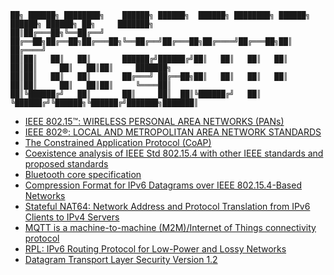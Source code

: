 

    ██╗ ██████╗ ████████╗    ██████╗ ██████╗  ██████╗ ████████╗ ██████╗  ██████╗ ██████╗ ██╗     ███████╗
    ██║██╔═══██╗╚══██╔══╝    ██╔══██╗██╔══██╗██╔═══██╗╚══██╔══╝██╔═══██╗██╔════╝██╔═══██╗██║     ██╔════╝
    ██║██║   ██║   ██║       ██████╔╝██████╔╝██║   ██║   ██║   ██║   ██║██║     ██║   ██║██║     ███████╗
    ██║██║   ██║   ██║       ██╔═══╝ ██╔══██╗██║   ██║   ██║   ██║   ██║██║     ██║   ██║██║     ╚════██║
    ██║╚██████╔╝   ██║       ██║     ██║  ██║╚██████╔╝   ██║   ╚██████╔╝╚██████╗╚██████╔╝███████╗███████║


* [IEEE 802.15™: WIRELESS PERSONAL AREA NETWORKS (PANs)][1]
* [IEEE 802®: LOCAL AND METROPOLITAN AREA NETWORK STANDARDS][2]
* [The Constrained Application Protocol (CoAP)][3]
* [Coexistence analysis of IEEE Std 802.15.4 with other IEEE standards and proposed standards][4]
* [Bluetooth core specification][7]
* [Compression Format for IPv6 Datagrams over IEEE 802.15.4-Based Networks][9]
* [Stateful NAT64: Network Address and Protocol Translation from IPv6 Clients to IPv4 Servers][10]
* [MQTT is a machine-to-machine (M2M)/Internet of Things connectivity protocol][12]
* [RPL: IPv6 Routing Protocol for Low-Power and Lossy Networks][13]
* [Datagram Transport Layer Security Version 1.2][15]


[1]: http://standards.ieee.org/about/get/802/802.15.html "IEEE 802.15™: WIRELESS PERSONAL AREA NETWORKS (PANs)"
[2]: http://standards.ieee.org/getieee802/download/802.15.4-2015.pdf " IEEE 802®: LOCAL AND METROPOLITAN AREA NETWORK STANDARDS"
[3]: https://tools.ietf.org/html/rfc7252 "The Constrained Application Protocol (CoAP)"
[4]: http://grouper.ieee.org/groups/802/19/pub/CA/15-10-0808-00-0000-802-15-4-2011-coexistence-analysis.pdf "Coexistence analysis of IEEE Std 802.15.4 with other IEEE standards and proposed standards"
[5]: http://processors.wiki.ti.com/images/7/7b/10_-_ZigBee_Security.pdf "ZigBee Security"
[6]: http://electronicdesign.com/what-s-difference-between/what-s-difference-between-ieee-802154-and-zigbee-wireless "What’s The Difference Between IEEE 802.15.4 And ZigBee Wireless?"
[7]: https://www.bluetooth.com/specifications/bluetooth-core-specification "Bluetooth core specification"
[8]: http://www.ti.com/lit/wp/swry013/swry013.pdf "6LoWPAN demystified"
[9]: https://tools.ietf.org/html/rfc6282 "Compression Format for IPv6 Datagrams over IEEE 802.15.4-Based Networks"
[10]: https://tools.ietf.org/html/rfc6146 "Stateful NAT64: Network Address and Protocol Translation from IPv6 Clients to IPv4 Servers"
[11]: https://github.com/mqtt/mqtt.github.io/wiki "MQTT community wiki"
[12]: http://mqtt.org/ "MQTT is a machine-to-machine (M2M)/Internet of Things connectivity protocol"
[13]: https://tools.ietf.org/html/rfc6550 "RPL: IPv6 Routing Protocol for Low-Power and Lossy Networks"
[14]: https://tools.ietf.org/html/rfc5246 "The Transport Layer Security (TLS) Protocol Version 1.2"
[15]: https://tools.ietf.org/html/rfc6347 "Datagram Transport Layer Security Version 1.2"

